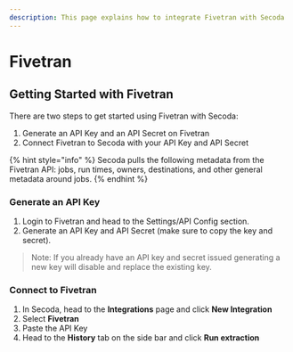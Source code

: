 ```yaml
---
description: This page explains how to integrate Fivetran with Secoda
---
```


# Fivetran

## Getting Started with Fivetran <a href="#h_21e27f5a15" id="h_21e27f5a15"></a>

&#x20;There are two steps to get started using Fivetran with Secoda:

1. Generate an API Key and an API Secret on Fivetran
2. Connect Fivetran to Secoda with your API Key and API Secret

{% hint style="info" %}
Secoda pulls the following metadata from the Fivetran API: jobs, run times, owners, destinations, and other general metadata around jobs.
{% endhint %}

### Generate an API Key

1. Login to Fivetran and head to the Settings/API Config section.
2. Generate an API Key and API Secret (make sure to copy the key and secret).

> Note: If you already have an API key and secret issued generating a new key will disable and replace the existing key.

### Connect to Fivetran

1. In Secoda, head to the **Integrations** page and click **New Integration**
2. Select **Fivetran**
3. Paste the API Key
4. Head to the **History** tab on the side bar and click **Run extraction**
